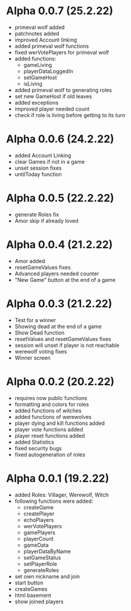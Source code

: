 # Alpha 0.0.7 (25.2.22)
 - primeval wolf added
 - patchnotes added
 - improved Account linking
 - added primeval wolf functions
 - fixed werVotePlayers for primeval wolf
 - added functions:
   - gameLiving
   - playerDataLoggedIn
   - setGameHost
   - isLiving
 - added primeval wolf to generating roles
 - set new GameHost if old leaves
 - added exceptions
 - improved player needed count
 - check if role is living before getting to its turn

# Alpha 0.0.6 (24.2.22)
 - added Account Linking
 - clear Games if not in a game
 - unset session fixes
 - untilToday function

# Alpha 0.0.5 (22.2.22)
 - generate Roles fix
 - Amor skip if already loved

# Alpha 0.0.4 (21.2.22)
 - Amor added
 - resetGameValues fixes
 - Advanced players needed counter
 - "New Game" button at the end of a game

# Alpha 0.0.3 (21.2.22)
 - Test for a winner
 - Showing dead at the end of a game
 - Show Dead function
 - resetValues and resetGameValues fixes
 - session will unset if player is not reachable
 - werewolf voting fixes
 - Winner screen

# Alpha 0.0.2 (20.2.22)
 - requires now public functions
 - formatting and colors for roles
 - added functions of witches
 - added functions of werewolves
 - player dying and kill functions added
 - player vote functions added
 - player reset functions added
 - added Statistics
 - fixed security bugs
 - fixed autogeneration of roles

# Alpha 0.0.1 (19.2.22)
 - added Roles: Villager, Werewolf, Witch
 - following functions were added:
   - createGame
   - createPlayer
   - echoPlayers
   - werVotePlayers
   - gamePlayers
   - playerCount
   - gameData
   - playerDataByName
   - setGameStatus
   - setPlayerRole
   - generateRoles
 - set own nickname and join
 - start button
 - createGames
 - html basement
 - show joined players